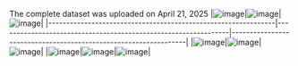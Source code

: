 The complete dataset was uploaded on April 21, 2025
|![image](sample/19841_113.930418_22.5131257_180_25_1024_90.jpg)|![image](sample/20035_113.9085575_22.5153185_270_25_1024_90.jpg)|![image](sample/19851_113.9303099_22.51666726_180_25_1024_90.jpg)|
|---------------------------------------------------------------|----------------------------------------------------------------|-----------------------------------------------------------------|
|![image](sample/19834_113.9285666_22.5108674_180_25_1024_90.jpg)|![image](sample/19735_113.9259218_22.514167_0_25_1024_90.jpg)|![image](sample/19787_113.9245492_22.51456583_180_25_1024_90.jpg)|
|![image](sample/20118_113.9140177_22.53326439_270_25_1024_90.jpg)|![image](sample/20107_113.9142346_22.5298766_0_25_1024_90.jpg)|![image](sample/20103_113.914535_22.5286685_270_25_1024_90.jpg)|

